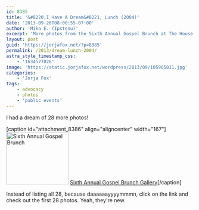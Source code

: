 ```yaml
---
id: 8385
title: '&#8220;I Have A Dream&#8221; Lunch (2004)'
date: '2013-09-26T08:00:55-07:00'
author: 'Mika E. (Ipstenu)'
excerpt: 'More photos from the Sixth Annual Gospel Brunch at The House Of Blues in Hollywood, 2004.'
layout: post
guid: 'https://jorjafox.net/?p=8385'
permalink: /2013/dream-lunch-2004/
astra_style_timestamp_css:
    - '1634577026'
image: 'https://static.jorjafox.net/wordpress/2013/09/105905011.jpg'
categories:
    - 'Jorja Fox'
tags:
    - advocacy
    - photos
    - 'public events'
---
```


I had a dream of 28 more photos!

[caption id="attachment_8386" align="aligncenter" width="167"]<a href="https://jorjafox.net/gallery/pub/advocacy/20040118-dream"><img class="size-thumbnail wp-image-8386 " alt="Sixth Annual Gospel Brunch" src="//static.jorjafox.net/wordpress/2013/09/105905011.jpg" width="167" height="140" /></a> <a href="https://jorjafox.net/gallery/pub/advocacy/20040118-dream/">Sixth Annual Gospel Brunch Gallery</a>[/caption]

Instead of listing all 28, because daaaaaayyyymmmn, click on the link and check out the first 28 photos. Yeah, they're new.